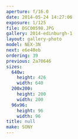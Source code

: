```yaml
---
aperture: f/16.0
date: 2014-05-24 14:27:06
exposure: 1/125
file: DSC00598.JPG
gallery: 2014-edinburgh-1
layout: gallery-photo
model: NEX-3N
next: e6e40eb
ordering: 39
previous: 2a70646
sizes:
  640w:
    height: 426
    width: 640
  200x200:
    height: 200
    width: 200
  96x96:
    height: 96
    width: 96
title: null
make: SONY
---
```

